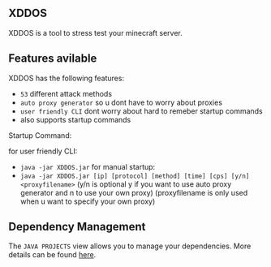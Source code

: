 ## XDDOS

XDDOS is a tool to stress test your minecraft server.

## Features avilable

XDDOS has the following features:

- `53` different attack methods
- `auto proxy generator` so u dont have to worry about proxies
- `user friendly CLI` dont worry about hard to remeber startup commands
- also supports startup commands 

 Startup Command: 
 
 for user friendly CLI:
- `java -jar XDDOS.jar`
for manual startup:
- `java -jar XDDOS.jar [ip] [protocol] [method] [time] [cps] [y/n] <proxyfilename>` (y/n is optional y if you want to use auto proxy generator and n to use your own proxy) (proxyfilename is only used when u want to specify your own proxy)

## Dependency Management

The `JAVA PROJECTS` view allows you to manage your dependencies. More details can be found [here](https://github.com/microsoft/vscode-java-dependency#manage-dependencies).
